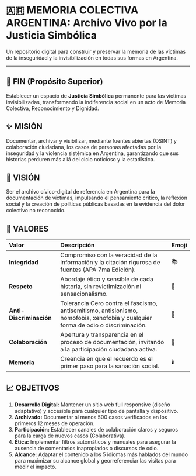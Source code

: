 # 🇦🇷 MEMORIA COLECTIVA ARGENTINA: Archivo Vivo por la Justicia Simbólica

Un repositorio digital para construir y preservar la memoria de las víctimas de la inseguridad y la invisibilización en todas sus formas en Argentina.

---

## 🎯 FIN (Propósito Superior)
Establecer un espacio de **Justicia Simbólica** permanente para las víctimas invisibilizadas, transformando la indiferencia social en un acto de Memoria Colectiva, Reconocimiento y Dignidad.

## ✨ MISIÓN
Documentar, archivar y visibilizar, mediante fuentes abiertas (OSINT) y colaboración ciudadana, los casos de personas afectadas por la inseguridad y la violencia sistémica en Argentina, garantizando que sus historias perduren más allá del ciclo noticioso y la estadística.

## 🔭 VISIÓN
Ser el archivo cívico-digital de referencia en Argentina para la documentación de víctimas, impulsando el pensamiento crítico, la reflexión social y la creación de políticas públicas basadas en la evidencia del dolor colectivo no reconocido.

## 🤝 VALORES
| Valor | Descripción | Emoji |
| :--- | :--- | :--- |
| **Integridad** | Compromiso con la veracidad de la información y la citación rigurosa de fuentes (APA 7ma Edición). | 📚 |
| **Respeto** | Abordaje ético y sensible de cada historia, sin revictimización ni sensacionalismo. | 🙏 |
| **Anti-Discriminación** | Tolerancia Cero contra el fascismo, antisemitismo, antisionismo, homofobia, xenofobia y cualquier forma de odio o discriminación. | 🚫 |
| **Colaboración** | Apertura y transparencia en el proceso de documentación, invitando a la participación ciudadana activa. | 📢 |
| **Memoria** | Creencia en que el recuerdo es el primer paso para la sanación social. | 🕯️ |

## 📈 OBJETIVOS

1.  **Desarrollo Digital:** Mantener un sitio web full responsive (diseño adaptativo) y accesible para cualquier tipo de pantalla y dispositivo.
2.  **Archivado:** Documentar al menos 500 casos verificados en los primeros 12 meses de operación.
3.  **Participación:** Establecer canales de colaboración claros y seguros para la carga de nuevos casos (Colaborativa).
4.  **Ética:** Implementar filtros automáticos y manuales para asegurar la ausencia de comentarios inapropiados o discursos de odio.
5.  **Alcance:** Adaptar el contenido a los 5 idiomas más hablados del mundo para maximizar su alcance global y georreferenciar las visitas para medir el impacto.